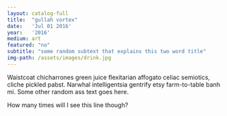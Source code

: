 ```yaml
---
layout: catalog-full
title:  "gullah vortex"
date:   'Jul 01 2016'
year:	'2016'
medium: art
featured: "no"
subtitle: "some random subtext that explains this two word title"
img-path: /assets/images/drink.jpg
---
```


Waistcoat chicharrones green juice flexitarian affogato celiac semiotics, cliche pickled pabst. Narwhal intelligentsia gentrify etsy farm-to-table banh mi.
Some other random ass text goes here.

How many times will I see this line though?